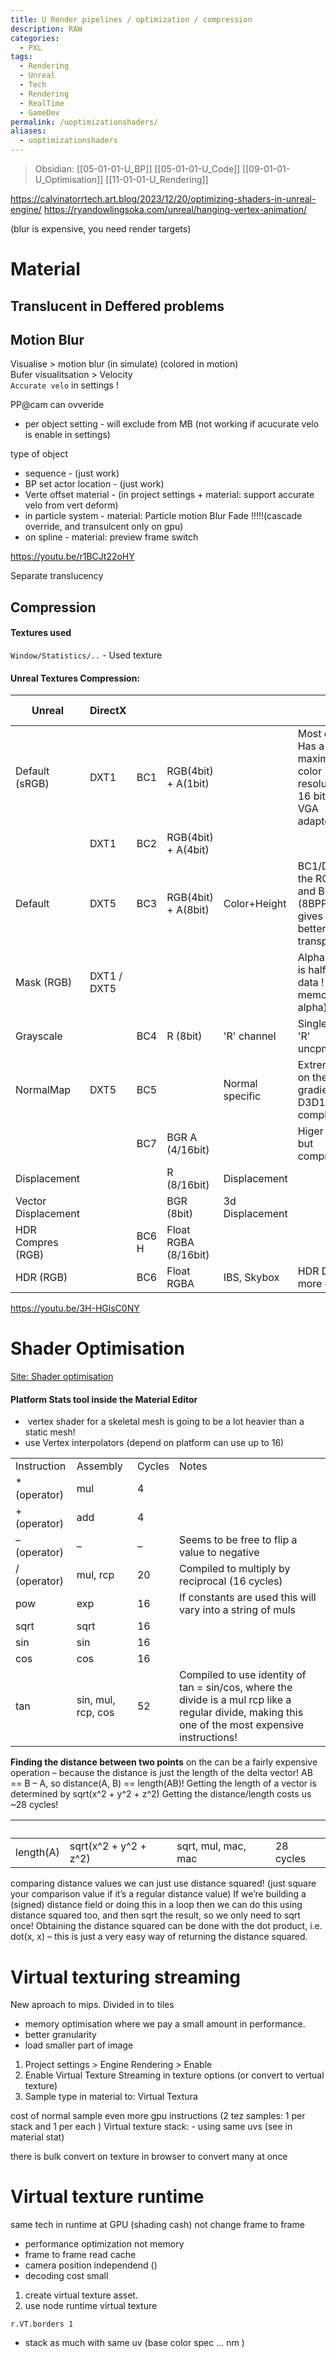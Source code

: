 ```yaml
---
title: U Render pipelines / optimization / compression
description: RAW
categories:
  - PXL
tags:
  - Rendering
  - Unreal
  - Tech
  - Rendering
  - RealTime
  - GameDev
permalink: /uoptimizationshaders/
aliases:
  - uoptimizationshaders
---
```

> Obsidian: [[05-01-01-U_BP]] [[05-01-01-U_Code]]  [[09-01-01-U_Optimisation]] [[11-01-01-U_Rendering]]


https://calvinatorrtech.art.blog/2023/12/20/optimizing-shaders-in-unreal-engine/
https://ryandowlingsoka.com/unreal/hanging-vertex-animation/

(blur is expensive, you need render targets)


# Material



## Translucent in Deffered problems


## Motion Blur
Visualise > motion blur (in simulate) (colored in motion)    
Bufer visualitsation > Velocity     
`Accurate velo` in settings !

PP@cam can ovveride
- per object setting - will exclude from MB (not working if acucurate velo is enable in settings)

type of object
- sequence - (just work)
- BP set actor location - (just work)
- Verte offset material - (in project settings + material:  support accurate velo from vert deform)
- in particle system - material: Particle motion Blur Fade !!!!!(cascade override, and transulcent only on gpu)
- on spline - material: preview frame switch

https://youtu.be/r1BCJt22oHY



Separate translucency


## Compression

#### Textures used
`Window/Statistics/..` - Used texture    

#### Unreal Textures Compression:
| Unreal | DirectX |   | | | | |4096 x RGB|
| --- | ---  | ---  | ---|---|---|---|---|
| Default  (sRGB)| DXT1| BC1 | RGB(4bit) + A(1bit) |  |  Most efficient Has a maximum color resolution of 16 bits (as old VGA adapters.)  | 8:1| 11Mb |
||DXT1|BC2|RGB(4bit) + A(4bit)|||6:1 |11Mb|
| Default  | DXT5 | BC3 | RGB(4bit) + A(8bit) |Color+Height | BC1/DXT1 for the RGB part and BC4 for A (8BPP) This gives you better transparency.| 4:1 |11Mb
| Mask (RGB)| DXT1 / DXT5 | |  |  |  Alpha channel is half of the data ! (1/2 memory for alpha)|4:1| 11Mb
| Grayscale |  | BC4  |R  (8bit) | 'R' channel| Single channel  'R' uncpmpressed | - | 21.8Mb
| NormalMap | DXT5  |BC5 | | Normal specific | Extremely well on the gradient D3D11-more complex  |(2xBC4)|  21.8Mb
|| |BC7 | BGR A (4/16bit)|  |Higer quality but compressed|4:1 | 21.8Mb
| Displacement ||| R (8/16bit) |Displacement|  | - |  21.8Mb
| Vector Displacement | || BGR (8bit)  | 3d Displacement | | - | 87.4Mb
| HDR Compres (RGB)  | | BC6 H | Float RGBA (8/16bit) ||  | | 21.8Mb
| HDR (RGB) |  |BC6| Float RGBA  | IBS, Skybox|  HDR D3D11 - more complex | - |  175Mb
https://youtu.be/3H-HGlsC0NY


# Shader Optimisation 
[Site: Shader optimisation](https://calvinatorrtech.art.blog/2023/12/20/optimizing-shaders-in-unreal-engine/)

#### Platform Stats tool inside the Material Editor

-  vertex shader for a skeletal mesh is going to be a lot heavier than a static mesh!
- use Vertex interpolators  (depend on platform can use up to 16)


|   |   |   |   |
|---|---|---|---|
|Instruction|Assembly|Cycles|Notes|
|* (operator)|mul|4||
|+ (operator)|add|4||
|– (operator)|–|–|Seems to be free to flip a value to negative|
|/ (operator)|mul, rcp|20|Compiled to multiply by reciprocal (16 cycles)|
|pow|exp|16|If constants are used this will vary into a string of muls|
|sqrt|sqrt|16||
|sin|sin|16||
|cos|cos|16||
|tan|sin, mul, rcp, cos|52|Compiled to use identity of tan = sin/cos, where the divide is a mul rcp like a regular divide, making this one of the most expensive instructions!|
**Finding the distance between two points** on the can be a fairly expensive operation – because the distance is just the length of the delta vector!  AB == B – A, so distance(A, B) == length(AB)! Getting the length of a vector is determined by sqrt(x^2 + y^2 + z^2) Getting the distance/length costs us ~28 cycles!

|   |  <br>  |   |   |
|---|---|---|---|
|length(A)|sqrt(x^2 + y^2 + z^2)|sqrt, mul, mac, mac|28 cycles|

comparing distance values we can just use distance squared! (just square your comparison value if it’s a regular distance value) If we’re building a (signed) distance field or doing this in a loop then we can do this using distance squared too, and then sqrt the result, so we only need to sqrt once! Obtaining the distance squared can be done with the dot product, i.e. dot(x, x) – this is just a very easy way of returning the distance squared.




# Virtual texturing  streaming
New aproach to mips.  Divided in to tiles
- memory optimisation where we pay a small amount in performance.  
- better granularity
- load smaller part of image

1. Project settings > Engine Rendering > Enable
2. Enable Virtual Texture Streaming in texture options (or convert to vertual texture)
3. Sample type in material to: Virtual Textura

cost of normal sample even more gpu instructions (2 tez samples: 1 per stack and 1 per each  )
Virtual texture stack: - using same uvs  (see in material stat)

there is bulk convert on texture in browser to convert many at once

# Virtual texture runtime
same tech in runtime at GPU  (shading cash)
not change frame to frame
- performance optimization not memory
- frame to frame read cache
- camera position independend ()
- decoding cost small
1. create virtual texture asset.
2. use node runtime virtual texture

```
r.VT.borders 1
```
- stack as much with same uv  (base color spec ... nm )
